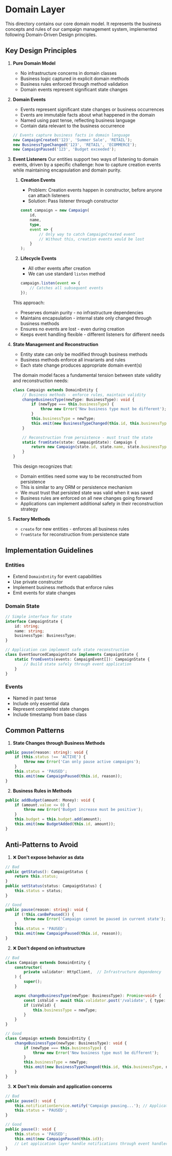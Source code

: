# Domain Layer

This directory contains our core domain model. It represents the business concepts and rules of our campaign management system, implemented following Domain-Driven Design principles.

## Key Design Principles

1. **Pure Domain Model**
   - No infrastructure concerns in domain classes
   - Business logic captured in explicit domain methods
   - Business rules enforced through method validation
   - Domain events represent significant state changes

2. **Domain Events**
   - Events represent significant state changes or business occurrences
   - Events are immutable facts about what happened in the domain
   - Named using past tense, reflecting business language
   - Contain data relevant to the business occurrence

   ```typescript
   // Events capture business facts in domain language
   new CampaignCreated('123', 'Summer Sale', 'RETAIL');
   new BusinessTypeChanged('123', 'RETAIL', 'ECOMMERCE');
   new CampaignPaused('123', 'Budget exceeded');
   ```

3. **Event Listeners**
   Our entities support two ways of listening to domain events, driven by a specific challenge: how to capture creation events while maintaining encapsulation and domain purity.

   1. **Creation Events**
      - Problem: Creation events happen in constructor, before anyone can attach listeners
      - Solution: Pass listener through constructor
      ```typescript
      const campaign = new Campaign(
          id,
          name,
          type,
          event => {
              // Only way to catch CampaignCreated event
              // Without this, creation events would be lost
          }
      );
      ```

   2. **Lifecycle Events**
      - All other events after creation
      - We can use standard `listen` method
      ```typescript
      campaign.listen(event => {
          // Catches all subsequent events
      });
      ```

   This approach:
   - Preserves domain purity - no infrastructure dependencies
   - Maintains encapsulation - internal state only changed through business methods
   - Ensures no events are lost - even during creation
   - Keeps event handling flexible - different listeners for different needs

4. **State Management and Reconstruction**
   - Entity state can only be modified through business methods
   - Business methods enforce all invariants and rules
   - Each state change produces appropriate domain event(s)

   The domain model faces a fundamental tension between state validity and reconstruction needs:
   ```typescript
   class Campaign extends DomainEntity {
       // Business methods - enforce rules, maintain validity
       changeBusinessType(newType: BusinessType): void {
           if (newType === this.businessType) {
               throw new Error('New business type must be different');
           }
           this.businessType = newType;
           this.emit(new BusinessTypeChanged(this.id, this.businessType, newType));
       }

       // Reconstruction from persistence - must trust the state
       static fromState(state: CampaignState): Campaign {
           return new Campaign(state.id, state.name, state.businessType);
       }
   }
   ```

   This design recognizes that:
   - Domain entities need some way to be reconstructed from persistence
   - This is similar to any ORM or persistence mechanism
   - We must trust that persisted state was valid when it was saved
   - Business rules are enforced on all new changes going forward
   - Applications can implement additional safety in their reconstruction strategy

5. **Factory Methods**
   - `create` for new entities - enforces all business rules
   - `fromState` for reconstruction from persistence state

## Implementation Guidelines

### Entities
- Extend `DomainEntity` for event capabilities
- Use private constructor
- Implement business methods that enforce rules
- Emit events for state changes

### Domain State
```typescript
// Simple interface for state
interface CampaignState {
    id: string;
    name: string;
    businessType: BusinessType;
}

// Application can implement safe state reconstruction
class EventSourcedCampaignState implements CampaignState {
    static fromEvents(events: CampaignEvent[]): CampaignState {
        // Build state safely through event application
    }
}
```

### Events
- Named in past tense
- Include only essential data
- Represent completed state changes
- Include timestamp from base class

## Common Patterns

1. **State Changes through Business Methods**
```typescript
public pause(reason: string): void {
    if (this.status !== 'ACTIVE') {
        throw new Error('Can only pause active campaigns');
    }
    this.status = 'PAUSED';
    this.emit(new CampaignPaused(this.id, reason));
}
```

2. **Business Rules in Methods**
```typescript
public addBudget(amount: Money): void {
    if (amount.value <= 0) {
        throw new Error('Budget increase must be positive');
    }
    this.budget = this.budget.add(amount);
    this.emit(new BudgetAdded(this.id, amount));
}
```

## Anti-Patterns to Avoid

1. ❌ **Don't expose behavior as data**
```typescript
// Bad
public getStatus(): CampaignStatus {
    return this.status;
}
public setStatus(status: CampaignStatus) {
    this.status = status;
}

// Good
public pause(reason: string): void {
    if (!this.canBePaused()) {
        throw new Error('Campaign cannot be paused in current state');
    }
    this.status = 'PAUSED';
    this.emit(new CampaignPaused(this.id, reason));
}
```

2. ❌ **Don't depend on infrastructure**
```typescript
// Bad
class Campaign extends DomainEntity {
    constructor(
        private validator: HttpClient,  // Infrastructure dependency
    ) {
        super();
    }

    async changeBusinessType(newType: BusinessType): Promise<void> {
        const isValid = await this.validator.post('/validate', { type: newType });
        if (isValid) {
            this.businessType = newType;
        }
    }
}

// Good
class Campaign extends DomainEntity {
    changeBusinessType(newType: BusinessType): void {
        if (newType === this.businessType) {
            throw new Error('New business type must be different');
        }
        this.businessType = newType;
        this.emit(new BusinessTypeChanged(this.id, this.businessType, newType));
    }
}
```

3. ❌ **Don't mix domain and application concerns**
```typescript
// Bad
public pause(): void {
    this.notificationService.notify('Campaign pausing...'); // Application concern
    this.status = 'PAUSED';
}

// Good
public pause(): void {
    this.status = 'PAUSED';
    this.emit(new CampaignPaused(this.id));
    // Let application layer handle notifications through event handlers
}
```